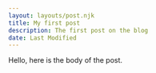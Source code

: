 ```yaml
---
layout: layouts/post.njk
title: My first post
description: The first post on the blog
date: Last Modified
---
```

Hello, here is the body of the post.
